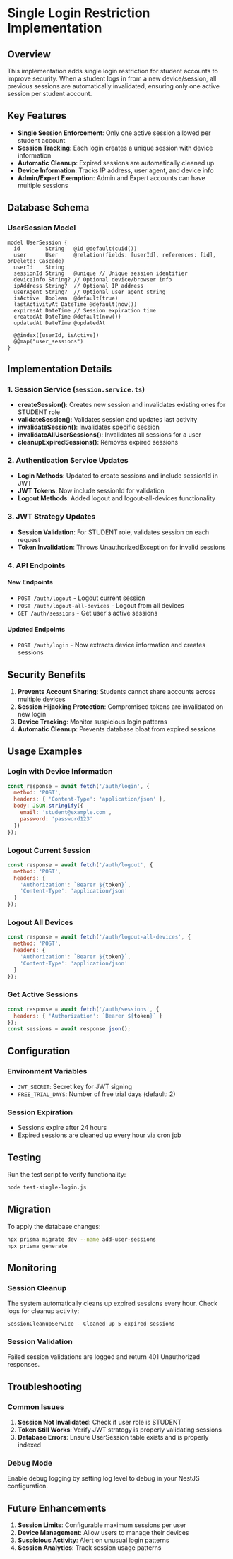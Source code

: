 # Single Login Restriction Implementation

## Overview

This implementation adds single login restriction for student accounts to improve security. When a student logs in from a new device/session, all previous sessions are automatically invalidated, ensuring only one active session per student account.

## Key Features

- **Single Session Enforcement**: Only one active session allowed per student account
- **Session Tracking**: Each login creates a unique session with device information
- **Automatic Cleanup**: Expired sessions are automatically cleaned up
- **Device Information**: Tracks IP address, user agent, and device info
- **Admin/Expert Exemption**: Admin and Expert accounts can have multiple sessions

## Database Schema

### UserSession Model

```prisma
model UserSession {
  id        String   @id @default(cuid())
  user      User     @relation(fields: [userId], references: [id], onDelete: Cascade)
  userId    String
  sessionId String   @unique // Unique session identifier
  deviceInfo String? // Optional device/browser info
  ipAddress String?  // Optional IP address
  userAgent String?  // Optional user agent string
  isActive  Boolean  @default(true)
  lastActivityAt DateTime @default(now())
  expiresAt DateTime // Session expiration time
  createdAt DateTime @default(now())
  updatedAt DateTime @updatedAt

  @@index([userId, isActive])
  @@map("user_sessions")
}
```

## Implementation Details

### 1. Session Service (`session.service.ts`)

- **createSession()**: Creates new session and invalidates existing ones for STUDENT role
- **validateSession()**: Validates session and updates last activity
- **invalidateSession()**: Invalidates specific session
- **invalidateAllUserSessions()**: Invalidates all sessions for a user
- **cleanupExpiredSessions()**: Removes expired sessions

### 2. Authentication Service Updates

- **Login Methods**: Updated to create sessions and include sessionId in JWT
- **JWT Tokens**: Now include sessionId for validation
- **Logout Methods**: Added logout and logout-all-devices functionality

### 3. JWT Strategy Updates

- **Session Validation**: For STUDENT role, validates session on each request
- **Token Invalidation**: Throws UnauthorizedException for invalid sessions

### 4. API Endpoints

#### New Endpoints

- `POST /auth/logout` - Logout current session
- `POST /auth/logout-all-devices` - Logout from all devices
- `GET /auth/sessions` - Get user's active sessions

#### Updated Endpoints

- `POST /auth/login` - Now extracts device information and creates sessions

## Security Benefits

1. **Prevents Account Sharing**: Students cannot share accounts across multiple devices
2. **Session Hijacking Protection**: Compromised tokens are invalidated on new login
3. **Device Tracking**: Monitor suspicious login patterns
4. **Automatic Cleanup**: Prevents database bloat from expired sessions

## Usage Examples

### Login with Device Information

```javascript
const response = await fetch('/auth/login', {
  method: 'POST',
  headers: { 'Content-Type': 'application/json' },
  body: JSON.stringify({
    email: 'student@example.com',
    password: 'password123'
  })
});
```

### Logout Current Session

```javascript
const response = await fetch('/auth/logout', {
  method: 'POST',
  headers: { 
    'Authorization': `Bearer ${token}`,
    'Content-Type': 'application/json'
  }
});
```

### Logout All Devices

```javascript
const response = await fetch('/auth/logout-all-devices', {
  method: 'POST',
  headers: { 
    'Authorization': `Bearer ${token}`,
    'Content-Type': 'application/json'
  }
});
```

### Get Active Sessions

```javascript
const response = await fetch('/auth/sessions', {
  headers: { 'Authorization': `Bearer ${token}` }
});
const sessions = await response.json();
```

## Configuration

### Environment Variables

- `JWT_SECRET`: Secret key for JWT signing
- `FREE_TRIAL_DAYS`: Number of free trial days (default: 2)

### Session Expiration

- Sessions expire after 24 hours
- Expired sessions are cleaned up every hour via cron job

## Testing

Run the test script to verify functionality:

```bash
node test-single-login.js
```

## Migration

To apply the database changes:

```bash
npx prisma migrate dev --name add-user-sessions
npx prisma generate
```

## Monitoring

### Session Cleanup

The system automatically cleans up expired sessions every hour. Check logs for cleanup activity:

```
SessionCleanupService - Cleaned up 5 expired sessions
```

### Session Validation

Failed session validations are logged and return 401 Unauthorized responses.

## Troubleshooting

### Common Issues

1. **Session Not Invalidated**: Check if user role is STUDENT
2. **Token Still Works**: Verify JWT strategy is properly validating sessions
3. **Database Errors**: Ensure UserSession table exists and is properly indexed

### Debug Mode

Enable debug logging by setting log level to debug in your NestJS configuration.

## Future Enhancements

1. **Session Limits**: Configurable maximum sessions per user
2. **Device Management**: Allow users to manage their devices
3. **Suspicious Activity**: Alert on unusual login patterns
4. **Session Analytics**: Track session usage patterns
